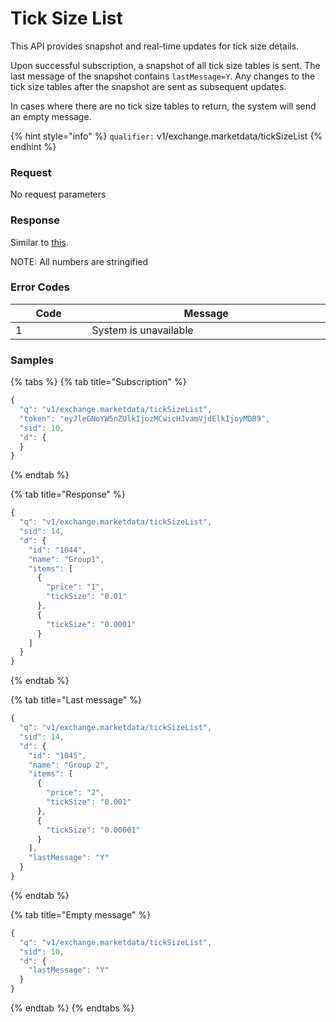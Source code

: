 # Tick Size List

This API provides snapshot and real-time updates for tick size details.&#x20;

Upon successful subscription, a snapshot of all tick size tables is sent. The last message of the snapshot contains `lastMessage=Y`. Any changes to the tick size tables after the snapshot are sent as subsequent updates.

In cases where there are no tick size tables to return, the system will send an empty message.

{% hint style="info" %}
`qualifier:` v1/exchange.marketdata/tickSizeList
{% endhint %}

### **Request**

No request parameters



### **Response**

Similar to [this](https://documenter.getpostman.com/view/6229811/TzCV3jcq#701e3523-7014-42ad-b20d-244b695b1039).

NOTE: All numbers are stringified&#x20;

### **Error Codes**

<table><thead><tr><th width="150">Code</th><th width="554.4285714285713">Message</th></tr></thead><tbody><tr><td>1</td><td>System is unavailable</td></tr></tbody></table>



### **Samples**

{% tabs %}
{% tab title="Subscription" %}
```javascript
{
  "q": "v1/exchange.marketdata/tickSizeList",
  "token": "eyJleGNoYW5nZUlkIjozMCwicHJvamVjdElkIjoyMDB9",
  "sid": 10,
  "d": {
  }
}
```
{% endtab %}

{% tab title="Response" %}
```javascript
{
  "q": "v1/exchange.marketdata/tickSizeList",
  "sid": 14,
  "d": {
    "id": "1044",
    "name": "Group1",
    "items": [
      {
        "price": "1",
        "tickSize": "0.01"
      },
      {
        "tickSize": "0.0001"
      }
    ]
  }
}
```
{% endtab %}

{% tab title="Last message" %}
```javascript
{
  "q": "v1/exchange.marketdata/tickSizeList",
  "sid": 14,
  "d": {
    "id": "1045",
    "name": "Group 2",
    "items": [
      {
        "price": "2",
        "tickSize": "0.001"
      },
      {
        "tickSize": "0.00001"
      }
    ],
    "lastMessage": "Y"
  }
}
```
{% endtab %}

{% tab title="Empty message" %}
```javascript
{
  "q": "v1/exchange.marketdata/tickSizeList",
  "sid": 10,
  "d": {
    "lastMessage": "Y"
  }
}
```
{% endtab %}
{% endtabs %}





